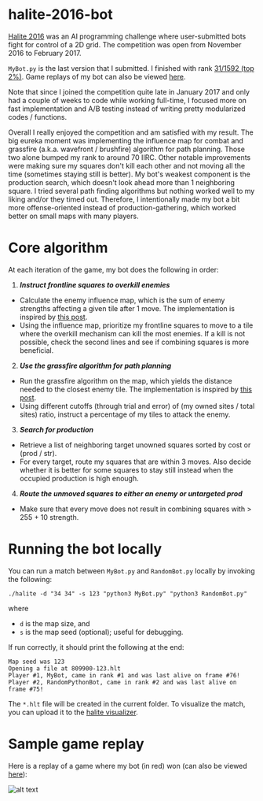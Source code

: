 # halite-2016-bot
[Halite 2016](https://2016.halite.io/) was an AI programming challenge where user-submitted bots fight for control of a 2D grid. The competition was open from November 2016 to February 2017.

`MyBot.py` is the last version that I submitted. I finished with rank [31/1592 (top 2%)](https://2016.halite.io/user.php?userID=4571). Game replays of my bot can also be viewed [here](https://2016.halite.io/user.php?userID=4571).

Note that since I joined the competition quite late in January 2017 and only had a couple of weeks to code while working full-time, I focused more on fast implementation and A/B testing instead of writing pretty modularized codes / functions.

Overall I really enjoyed the competition and am satisfied with my result.
The big eureka moment was implementing the influence map for combat and grassfire (a.k.a. wavefront / brushfire) algorithm for path planning.
Those two alone bumped my rank to around 70 IIRC.
Other notable improvements were making sure my squares don't kill each other and not moving all the time (sometimes staying still is better).
My bot's weakest component is the production search, which doesn't look ahead more than 1 neighboring square.
I tried several path finding algorithms but nothing worked well to my liking and/or they timed out.
Therefore, I intentionally made my bot a bit more offense-oriented instead of production-gathering,
which worked better on small maps with many players.

# Core algorithm

At each iteration of the game, my bot does the following in order:

1. __*Instruct frontline squares to overkill enemies*__
- Calculate the enemy influence map, which is the sum of enemy strengths affecting a given tile after 1 move. The implementation is inspired by [this post](http://aigamedev.com/open/tutorial/influence-map-mechanics/).
- Using the influence map, prioritize my frontline squares to move to a tile where the overkill mechanism can kill the most enemies. If a kill is not possible, check the second lines and see if combining squares is more beneficial.
2. __*Use the grassfire algorithm for path planning*__
- Run the grassfire algorithm on the map, which yields the distance needed to the closest enemy tile. The implementation is inspired by [this post](http://aigamedev.com/open/tutorial/influence-map-mechanics/).
- Using different cutoffs (through trial and error) of (my owned sites / total sites) ratio, instruct a percentage of my tiles to attack the enemy.
3. __*Search for production*__
- Retrieve a list of neighboring target unowned squares sorted by cost or (prod / str).
- For every target, route my squares that are within 3 moves. Also decide whether it is better for some squares to stay still instead when the occupied production is high enough.
4. __*Route the unmoved squares to either an enemy or untargeted prod*__
- Make sure that every move does not result in combining squares with > 255 + 10 strength.

# Running the bot locally

You can run a match between `MyBot.py` and `RandomBot.py` locally by invoking the following:

```
./halite -d "34 34" -s 123 "python3 MyBot.py" "python3 RandomBot.py"
```

where
- `d` is the map size, and
- `s` is the map seed (optional); useful for debugging.

If run correctly, it should print the following at the end:

```
Map seed was 123
Opening a file at 809900-123.hlt
Player #1, MyBot, came in rank #1 and was last alive on frame #76!
Player #2, RandomPythonBot, came in rank #2 and was last alive on frame #75!
```

The `*.hlt` file will be created in the current folder.
To visualize the match, you can upload it to the [halite visualizer](https://2016.halite.io/local_visualizer.php).

# Sample game replay

Here is a replay of a game where my bot (in red) won (can also be viewed [here](https://2016.halite.io/game.php?replay=ar1487266971-1401338381.hlt)):

![alt text](https://github.com/frabi/halite-2016-bot/blob/master/replay.gif "")








